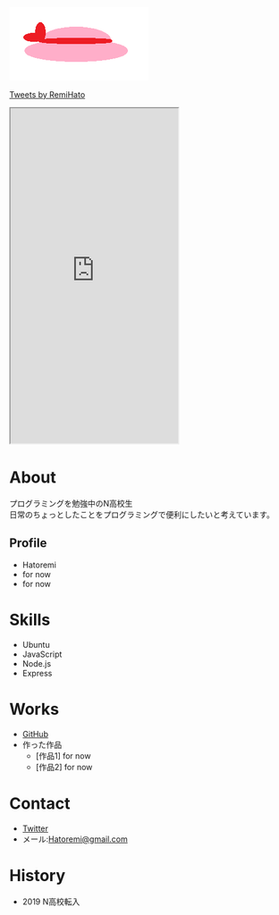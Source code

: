 ![誰かの帽子](rscap.png)

<a class="twitter-timeline" data-width="400" data-height="600" href="https://twitter.com/RemiHato?ref_src=twsrc%5Etfw">Tweets by RemiHato</a> <script async src="https://platform.twitter.com/widgets.js" charset="utf-8"></script>

<iframe src="https://www.openprocessing.org/sketch/825181/embed/" width="windowWidth" height="600"></iframe>

# About
プログラミングを勉強中のN高校生<br>
日常のちょっとしたことをプログラミングで便利にしたいと考えています。

## Profile
- Hatoremi
- for now
- for now

# Skills
- Ubuntu
- JavaScript
- Node.js
- Express

# Works
- [GitHub](https://github.com/Hatoremi)
- 作った作品
  - [作品1] for now
  - [作品2] for now

# Contact
- [Twitter](https://twitter.com/RemiHato)
- メール:Hatoremi@gmail.com

# History
- 2019 N高校転入
